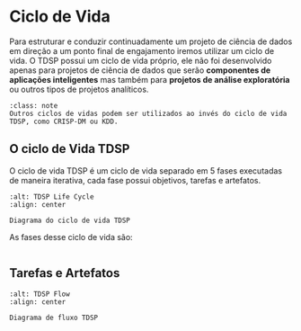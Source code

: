 # Ciclo de Vida 

Para estruturar e conduzir continuadamente um projeto de ciência de dados em direção a um ponto final de engajamento 
iremos utilizar um ciclo de vida. O TDSP possui um ciclo de vida próprio, ele não foi desenvolvido apenas 
para projetos de ciência de dados que serão **componentes de aplicações inteligentes** mas também para 
**projetos de análise exploratória** ou outros tipos de projetos analíticos.

```{admonition} Nota
:class: note
Outros ciclos de vidas podem ser utilizados ao invés do ciclo de vida TDSP, como CRISP-DM ou KDD.
```

## O ciclo de Vida TDSP
O ciclo de vida TDSP é um ciclo de vida separado em 5 fases executadas de maneira iterativa, cada fase possui objetivos,
tarefas e artefatos.

```{figure} ../images/TDSPLifeCycle.drawio.svg
:alt: TDSP Life Cycle
:align: center

Diagrama do ciclo de vida TDSP
```

As fases desse ciclo de vida são:
```{tableofcontents}
```

## Tarefas e Artefatos

```{figure} ../images/TDSPFlow.drawio.svg
:alt: TDSP Flow
:align: center

Diagrama de fluxo TDSP 
```